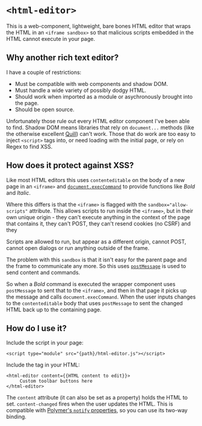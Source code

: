 # `<html-editor>`

This is a web-component, lightweight, bare bones HTML editor that wraps the HTML in an `<iframe sandbox>` so that malicious scripts embedded in the HTML cannot execute in your page.

## Why another rich text editor?

I have a couple of restrictions:

* Must be compatible with web components and shadow DOM. 
* Must handle a wide variety of possibly dodgy HTML.
* Should work when imported as a module or asychronously brought into the page.
* Should be open source.

Unfortunately those rule out every HTML editor component I've been able to find. Shadow DOM means libraries that rely on `document...` methods (like the otherwise excellent [Quill](https://github.com/quilljs/quill)) can't work. Those that do work are too easy to inject `<script>` tags into, or need loading with the initial page, or rely on Regex to find XSS.

## How does it protect against XSS?

Like most HTML editors this uses `contenteditable` on the body of a new page in an `<iframe>` and [`document.execCommand`](https://developer.mozilla.org/en-US/docs/Web/API/Document/execCommand) to provide functions like _Bold_ and _Italic_.

Where this differs is that the `<iframe>` is flagged with the `sandbox="allow-scripts"` attribute. This allows scripts to run inside the `<iframe>`, but in their own unique origin - they can't execute anything in the context of the page that contains it, they can't POST, they can't resend cookies (no CSRF) and they

Scripts are allowed to run, but appear as a different origin, cannot POST, cannot open dialogs or run anything outside of the frame.

The problem with this `sandbox` is that it isn't easy for the parent page and the frame to communicate any more. So this uses [`postMessage`](https://developer.mozilla.org/en-US/docs/Web/API/Window/postMessage) is used to send content and commands.

So when a _Bold_ command is executed the wrapper component uses `postMessage` to sent that to the `<iframe>`, and then in that page it picks up the message and calls `document.execCommand`. When the user inputs changes to the `contenteditable` body that uses `postMessage` to sent the changed HTML back up to the containing page.

## How do I use it?

Include the script in your page:

    <script type="module" src="{path}/html-editor.js"></script>
    
Include the tag in your HTML:

    <html-editor content={{HTML content to edit}}>
         Custom toolbar buttons here
    </html-editor>
    
The `content` attribute (it can also be set as a property) holds the HTML to set. `content-changed` fires when the user updates the HTML. This is compatible with [Polymer's `notify` properties](https://www.polymer-project.org/2.0/docs/devguide/properties), so you can use its two-way binding.
